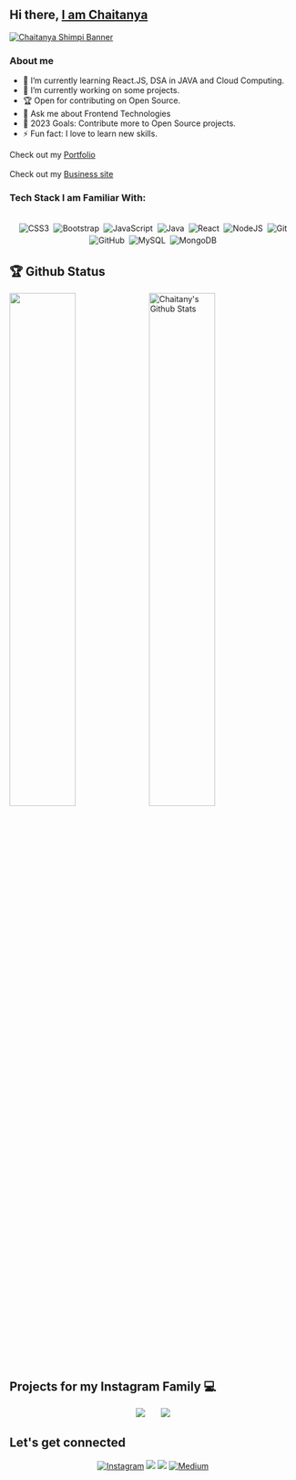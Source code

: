 ## Hi there, [I am Chaitanya](http://chaitany.com/)

[<img src="https://user-images.githubusercontent.com/36589853/115224549-9e367700-a12a-11eb-9e75-0ff68d0b0d52.png" alt="Chaitanya Shimpi Banner">](http://chaitany.com/)

### About me

- 🌱 I’m currently learning React.JS, DSA in JAVA and Cloud Computing.
- 🔭 I’m currently working on some projects.
- 🏆 Open for contributing on Open Source.
- 💬 Ask me about Frontend Technologies
- 🥅 2023 Goals: Contribute more to Open Source projects.
- ⚡ Fun fact: I love to learn new skills.

Check out my [Portfolio](http://chaitany.com/)                            
<br>
Check out my [Business site](https://cratonik.com/)

### Tech Stack I am Familiar With:

<p align="center">
<br/>
<img alt="CSS3" src="https://img.shields.io/badge/css3%20-%231572B6.svg?&style=for-the-badge&logo=css3&logoColor=white" style="margin:2px;"/>
<img alt="Bootstrap" src="https://img.shields.io/badge/bootstrap%20-%23563D7C.svg?&style=for-the-badge&logo=bootstrap&logoColor=white" style="margin:2px;"/>
<img alt="JavaScript" src="https://img.shields.io/badge/javascript%20-%23323330.svg?&style=for-the-badge&logo=javascript&logoColor=%23F7DF1E" style="margin:2px;"/>
<img alt="Java" src="https://img.shields.io/badge/java%20-%2300599C.svg?&style=for-the-badge&logo=c%2B%2B&ogoColor=white" style="margin:2px;"/>
<img alt="React" src="https://img.shields.io/badge/react%20-%2320232a.svg?&style=for-the-badge&logo=react&logoColor=%2361DAFB" style="margin:2px;"/>
<img alt="NodeJS" src="https://img.shields.io/badge/node.js%20-%2343853D.svg?&style=for-the-badge&logo=node.js&logoColor=white" style="margin:2px;"/>
<img alt="Git" src="https://img.shields.io/badge/git%20-%23F05033.svg?&style=for-the-badge&logo=git&logoColor=white" style="margin:2px;"/>
<br>
<img alt="GitHub" src="https://img.shields.io/badge/github%20-%23121011.svg?&style=for-the-badge&logo=github&logoColor=white" style="margin:2px;"/>
<img alt="MySQL" src ="https://img.shields.io/badge/MySQL-%23181717.svg?&style=for-the-badge&logo=mysql&logoColor=white" style="margin:2px;"/>
<img alt="MongoDB" src ="https://img.shields.io/badge/MongoDB-%234ea94b.svg?&style=for-the-badge&logo=mongodb&logoColor=white" style="margin:2px;"/>
<br/>
</p>

## 🏆 Github Status


<!-- <img  src="https://github-readme-stats.vercel.app/api?username=chaitanyashimpi&show_icons=true&hide_border=true&theme=dark" width="48%" align="right" > -->
<img  src="https://github-readme-streak-stats.herokuapp.com/?user=chaitanyashimpi&theme=radical" width="48%" align="left">
<img align="center" src="https://github-readme-stats.vercel.app/api?username=chaitanyashimpi&&show_icons=true&theme=radical" alt="Chaitany's Github Stats" width="48%" align="right">
<br>


## Projects for my Instagram Family 💻
<div align="center">

[![](https://github-readme-stats.vercel.app/api/pin/?username=chaitanyashimpi&repo=insta-projects&bg_color=141321&title_color=f9b52e&text_color=fff)](https://github.com/chaitanyashimpi/insta-projects) &nbsp;&nbsp;&nbsp;&nbsp;&nbsp;
[![](https://github-readme-stats.vercel.app/api/pin/?username=chaitanyashimpi&repo=Python-Projects&bg_color=141321&title_color=f9b52e&text_color=fff)](https://github.com/chaitanyashimpi/Python-Projects)
</div>

## Let's get connected

<div align="center">
  
[<img alt="Instagram" src="https://img.shields.io/badge/Instagram%20-%23E4405F.svg?&style=for-the-badge&logo=Instagram&logoColor=white"/>](https://instagram.com/chaitanyashimpi)
[<img src="https://img.shields.io/badge/Github-%23000000.svg?&style=for-the-badge&logo=github&logoColor=white">](https://github.com/chaitanyashimpi)
[<img src="https://img.shields.io/badge/linkedin-%230077B5.svg?&style=for-the-badge&logo=linkedin&logoColor=white">](http://www.linkedin.com/in/chaitanyashimpi/)
[<img alt="Medium" src="https://img.shields.io/badge/Medium%20-%23000000.svg?&style=for-the-badge&logo=Medium&logoColor=white"/>](https://chaitanyashimpi.medium.com/)
<br />

</div>
